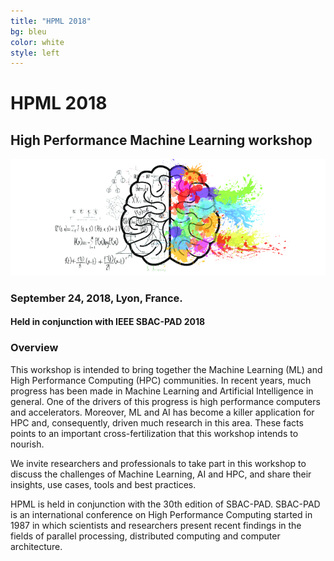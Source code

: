 ```yaml
---
title: "HPML 2018"
bg: bleu
color: white
style: left
---
```


# HPML 2018

## High Performance Machine Learning workshop

<div style="text-align:center;">
  <p>
    <img src="img/cerebro.png"/>
  </p>
</div>

### September 24, 2018, Lyon, France.

#### Held in conjunction with IEEE SBAC-PAD 2018

### Overview

This workshop is intended to bring together the Machine Learning (ML) and High
Performance Computing (HPC) communities. In recent years, much progress has
been made in Machine Learning and Artificial Intelligence in general. One
of the drivers of this progress is high performance computers and accelerators.
Moreover, ML and AI has become a killer application for HPC and, consequently,
driven much research in this area. These facts points to an important
cross-fertilization that this workshop intends to nourish.

We invite researchers and professionals to take part in this workshop to discuss
the challenges of Machine Learning, AI and HPC, and share their insights, use
cases, tools and best practices.

HPML is held in conjunction with the 30th edition of SBAC-PAD. SBAC-PAD is
an international conference on High Performance Computing started in 1987
in which scientists and researchers present recent findings in the fields of
parallel processing, distributed computing and computer architecture.
